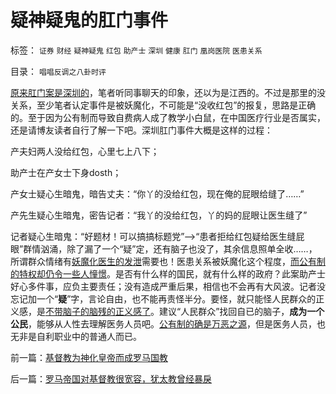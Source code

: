 # 疑神疑鬼的肛门事件

标签： `证券` `财经` `疑神疑鬼` `红包` `助产士` `深圳` `健康` `肛门` `凰岗医院` `医患关系` 

目录： `唱唱反调之八卦时评`

[原来肛门案是深圳的](../../../2010/8/3/肛门事件很可能是妖魔化“教学事故”.md)，笔者听同事聊天的印象，还以为是江西的。不过是那里的没关系，至少笔者认定事件是被妖魔化，不可能是“没收红包”的报复，思路是正确的。至于因为公有制而导致自费病人成了教学小白鼠，在中国医疗行业是否属实，还是请博友读者自行了解一下吧。深圳肛门事件大概是这样的过程：

产夫妇两人没给红包，心里七上八下；

助产士在产女士下身dosth；

产女士疑心生暗鬼，暗告丈夫：“你丫的没给红包，现在俺的屁眼给缝了……”

产先生疑心生暗鬼，密告记者：“我丫的没给红包，丫的妈的屁眼让医生缝了”

记者疑心生暗鬼：“好题材！可以搞搞标题党”——>“患者拒给红包疑给医生缝屁眼”群情汹涌，除了漏了一个“疑”定，还有脑子也没了，其余信息照单全收……，所谓群众情绪有[妖魔化医生的发泄](../../../2008/2/24/欲壑难填：人或会穷，不是施暴发泄的合法理由.md)需要也！医患关系被妖魔化这个程度，[而公有制的特权却仍令一些人憧憬](../../../2010/8/3/国家重视医疗重视教育结果是贵得受不了.md)。是否有什么样的国民，就有什么样的政府？此案助产士好心多件事，应负主要责任；没有造成严重后果，相信也不会再有大风波。记者没忘记加一个“**疑**”字，言论自由，也不能再责怪半分。要怪，就只能怪人民群众的正义感，是[不带脑子的脑残的正义感了](../../../2009/11/14/正义感也可以变得非常可怕.md)。建议“人民群众”找回自已的脑子，**成为一个公民**，能够从人性去理解医务人员吧。[公有制的确是万恶之源](../../../2010/7/21/请把生命和健康的自主权归还国民.md)，但是医务人员，也无非是自利职业中的普通人而已。

前一篇：[基督教为神化皇帝而成罗马国教](../../../2010/8/4/基督教为神化皇帝而成罗马国教.md)

后一篇：[罗马帝国对基督教很宽容，犹太教曾经暴戾](../../../2010/8/4/罗马帝国对基督教很宽容，犹太教曾经暴戾.md)
